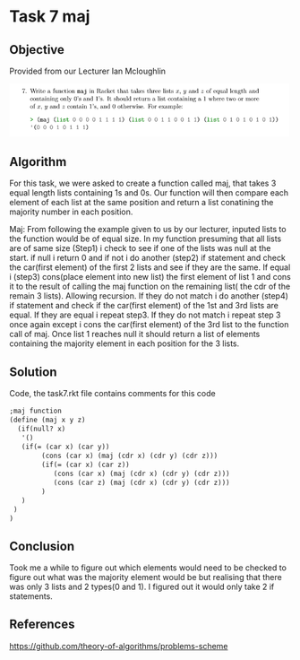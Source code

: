 # Task 7 maj

## Objective
Provided from our Lecturer Ian Mcloughlin

<p><img src="images/task7.png" width="500" length="300"></p>


## Algorithm

For this task, we were asked to create a function called maj, that takes 3 equal length lists containing 1s and 0s. Our function will then compare each element of each list at the same position and return a list conatining the majority number in each position.  

Maj:
From following the example given to us by our lecturer, inputed lists to the function would be of equal size. 
In my function presuming that all lists are of same size (Step1) i check to see if one of the lists was null at the start. if null i return 0 and if not i do another (step2) if statement and check the car(first element) of the first 2 lists and see if they are the same. If equal i (step3) cons(place element into new list) the first element of list 1 and cons it to the result of calling the maj function on the remaining list( the cdr of the remain 3 lists). Allowing recursion. If they do not match i do another (step4) if statement and check if the car(first element) of the 1st and 3rd lists are equal. If they are equal i repeat step3. If they do not match i repeat step 3 once again except i cons the car(first element) of the 3rd list to the function call of maj. 
Once list 1 reaches null it should return a list of elements containing the majority element in each position for the 3 lists.

## Solution

Code, the task7.rkt file contains comments for this code

```
;maj function
(define (maj x y z)
  (if(null? x)
   '()
   (if(= (car x) (car y))
        (cons (car x) (maj (cdr x) (cdr y) (cdr z)))
        (if(= (car x) (car z))
           (cons (car x) (maj (cdr x) (cdr y) (cdr z)))
           (cons (car z) (maj (cdr x) (cdr y) (cdr z)))
        )
   )
 )
)

```
## Conclusion

Took me a while to figure out which elements would need to be checked to figure out what was the majority element would be but realising that there was only 3 lists and 2 types(0 and 1). I figured out it would only take 2 if statements.


## References

https://github.com/theory-of-algorithms/problems-scheme
